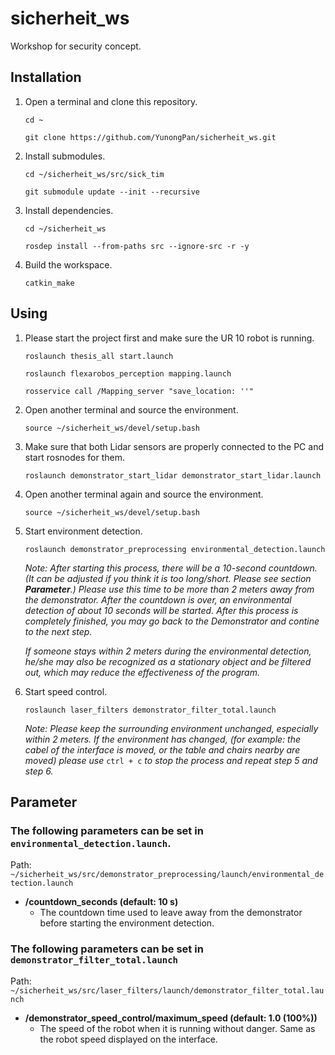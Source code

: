 # sicherheit_ws
Workshop for  security concept.

## Installation
1. Open a terminal and clone this repository.  
  
	`cd ~`  
  
	`git clone https://github.com/YunongPan/sicherheit_ws.git`  
  
2. Install submodules.  
  
	`cd ~/sicherheit_ws/src/sick_tim`  
  
	`git submodule update --init --recursive`  
  
3. Install dependencies.  
  
	`cd ~/sicherheit_ws`  
  
	`rosdep install --from-paths src --ignore-src -r -y`  
  
4. Build the workspace.  
  
	`catkin_make`  
  
## Using
1. Please start the project first and make sure the UR 10 robot is running.
  
	`roslaunch thesis_all start.launch`  
  
	`roslaunch flexarobos_perception mapping.launch`  
  
	`rosservice call /Mapping_server "save_location: ''"`  
  
2. Open another terminal and source the environment.
  
	`source ~/sicherheit_ws/devel/setup.bash`  
  
3. Make sure that both Lidar sensors are properly connected to the PC and start rosnodes for them.
  
	`roslaunch demonstrator_start_lidar demonstrator_start_lidar.launch`  
    
4. Open another terminal again and source the environment.
  
	`source ~/sicherheit_ws/devel/setup.bash`  
  
5. Start environment detection.
  
	`roslaunch demonstrator_preprocessing environmental_detection.launch`  
  
  	*Note: After starting this process, there will be a 10-second countdown. (It can be adjusted if you think it is too long/short. Please see section **Parameter**.)  Please use this time to be more than 2 meters away from the demonstrator. After the countdown is over, an environmental detection of about 10 seconds will be started. After this process is completely finished, you may go back to the Demonstrator and contine to the next step.*  
  
	*If someone stays within 2 meters during the environmental detection, he/she may also be recognized as a stationary object and be filtered out, which may reduce the effectiveness of the program.*  
  	
6. Start speed control.
  
	`roslaunch laser_filters demonstrator_filter_total.launch`  
  
  	*Note: Please keep the surrounding environment unchanged, especially within 2 meters. If the environment has changed, (for example: the cabel of the interface is moved, or the table and chairs nearby are moved) please use* `ctrl + c` *to stop the process and repeat step 5 and step 6.*  
  
## Parameter
  
### The following parameters can be set in `environmental_detection.launch`.  
Path: `~/sicherheit_ws/src/demonstrator_preprocessing/launch/environmental_detection.launch`  
  
- **/countdown_seconds (default: 10 s)**
  - The countdown time used to leave away from the demonstrator before starting the environment detection.
    
### The following parameters can be set in `demonstrator_filter_total.launch`
Path: `~/sicherheit_ws/src/laser_filters/launch/demonstrator_filter_total.launch`  
  
- **/demonstrator_speed_control/maximum_speed (default: 1.0 (100%))**
  - The speed of the robot when it is running without danger. Same as the robot speed displayed on the interface.
